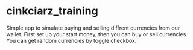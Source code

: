 # cinkciarz_training

Simple app to simulate buying and selling diffrent currencies from our wallet. 
First set up your start money, then you can buy or sell currencies. You can get random currencies by toggle checkbox.
